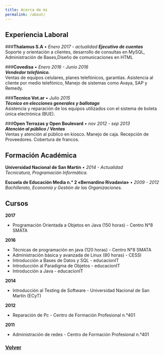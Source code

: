 ```yaml
---
title: Acerca de mi
permalink: /about/
---
```


## Experiencia Laboral
	
###__Thalamus S.A__ • _Enero 2017 - actualidad_ 
**_Ejecutivo de  cuentas_**  
Soporte y orientación a clientes, desarrollo de consultas en MySQL, Administración de Bases,Diseño de comunicaciones en HTML  
 
###__Covedisa__ • _Enero 2016 - Junio 2016_  
**_Vendedor telefónico._**  
Ventas de equipos celulares, planes telefónicos, garantías. Asistencia al cliente por medio telefónico, Manejo de sistemas como Avaya, SAP y Remedy.  
 
###__Tecnico Vot.ar__ • _Julio 2015_  
**_Técnico en elecciones generales y ballotage_**    
Asistencia y reparación de los equipos utilizados con el sistema de boleta única electrónica (BUE).  
 
###__Open Terrazas y Open Boulevard__ • _nov 2012 -  sep 2013_  
**_Atención al público / Ventas_**  
Ventas y atención al público en kiosco. Manejo de caja. Recepción de Proveedores. Cobertura de francos.  

## Formación Académica
__Universidad Nacional de San Martín__ • _2014 - Actualidad_   
_Tecnicatura, Programación Informática._  
 
__Escuela de Educación Media n.° 2 «Bernardino Rivadavia»__  • _2009 - 2012_  
_Bachillerato, Economía y Gestión de las Organizaciones._  

## Cursos  

__2017__

* Programación Orientada a Objetos en Java (150 horas) - Centro N°8 SMATA  

__2016__  

* Técnicas de programación en java (120 horas) - Centro N°8 SMATA
* Administración básica y avanzada de Linux (80 horas) - CESSI
* Introducción a Bases de Datos y SQL - educacionIT
* Introducción al Paradigma de Objetos - educacionIT
* Introducción a Java -  educacionIT  

__2014__  
 
* Introducción al Testing de Software -  Universidad Nacional de San Martín (ECyT)  

__2012__  

* Reparación de Pc - Centro de Formación Profesional n.°401  

__2011__

  - Administración de redes - Centro de Formación Profesional n.°401  


### [Volver](https://acenturion.github.io/)